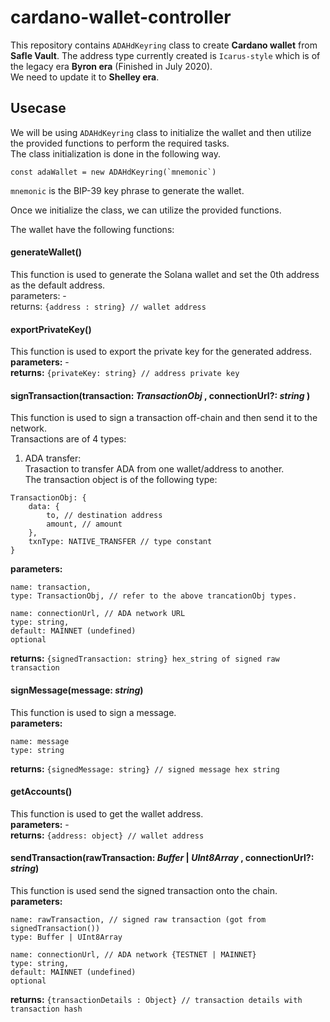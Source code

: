 # cardano-wallet-controller

This repository contains `ADAHdKeyring` class to create **Cardano wallet** from **Safle Vault**. The address type currently created is `Icarus-style` which is of the legacy era **Byron era** (Finished in July 2020). <br/> We need to update it to **Shelley era**.

## Usecase

We will be using `ADAHdKeyring` class to initialize the wallet and then utilize the provided functions to perform the required tasks. <br />
The class initialization is done in the following way.

```
const adaWallet = new ADAHdKeyring(`mnemonic`)
```

`mnemonic` is the BIP-39 key phrase to generate the wallet.

Once we initialize the class, we can utilize the provided functions.

The wallet have the following functions:

#### generateWallet()

This function is used to generate the Solana wallet and set the 0th address as the default address. <br />
parameters: - <br />
returns: `{address : string} // wallet address`

#### exportPrivateKey()

This function is used to export the private key for the generated address. <br />
**parameters:** - <br />
**returns:** `{privateKey: string} // address private key`

#### signTransaction(transaction: _TransactionObj_ , connectionUrl?: _string_ )

This function is used to sign a transaction off-chain and then send it to the network.<br /> Transactions are of 4 types:

1. ADA transfer:<br />
   Trasaction to transfer ADA from one wallet/address to another.<br />The transaction object is of the following type:
```
TransactionObj: {
    data: {
        to, // destination address
        amount, // amount
    },
    txnType: NATIVE_TRANSFER // type constant
}
```
**parameters:**
```
name: transaction,
type: TransactionObj, // refer to the above trancationObj types.

name: connectionUrl, // ADA network URL
type: string,
default: MAINNET (undefined)
optional
```
**returns:** `{signedTransaction: string} hex_string of signed raw transaction`

#### signMessage(message: _string_)

This function is used to sign a message. <br />
**parameters:**
```
name: message
type: string
```
**returns:** `{signedMessage: string} // signed message hex string`

#### getAccounts()

This function is used to get the wallet address. <br />
**parameters:** - <br />
**returns:** `{address: object} // wallet address`

#### sendTransaction(rawTransaction: _Buffer_ | _UInt8Array_ , connectionUrl?: _string_)

This function is used send the signed transaction onto the chain. <br />
**parameters:**
```
name: rawTransaction, // signed raw transaction (got from signedTransaction())
type: Buffer | UInt8Array

name: connectionUrl, // ADA network {TESTNET | MAINNET}
type: string,
default: MAINNET (undefined)
optional
```
**returns:** `{transactionDetails : Object} // transaction details with transaction hash`
